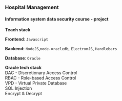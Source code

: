 ### Hospital Management

#### Information system data security course - project

**Teach stack**

**Frontend**: `Javascript`

**Backend**: `NodeJS`,`node-oracledb`, `ElectronJS`, `Handlebars`

**Database**: `Oracle`
<br/>

**Oracle tech stack**
<br/>
DAC - Discretionary Access Control
<br/>
RBAC - Role-based Access Control
<br/>
VPD - Virtual Private Database
<br/>
SQL Injection
<br/>
Encrypt & Decrypt
